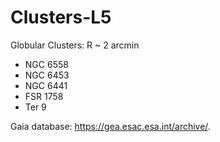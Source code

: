 # Clusters-L5

 Globular Clusters: R ~ 2 arcmin
 * NGC 6558
 * NGC 6453 
 * NGC 6441
 * FSR 1758
 * Ter 9


Gaia database: https://gea.esac.esa.int/archive/.
